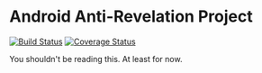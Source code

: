 # Android Anti-Revelation Project #

[![Build Status](https://travis-ci.org/Razican/apk-audit.svg?branch=develop)](https://travis-ci.org/Razican/apk-audit)
[![Coverage Status](https://coveralls.io/repos/github/Razican/apk-audit/badge.svg?branch=develop)](https://coveralls.io/github/Razican/apk-audit?branch=develop)

You shouldn't be reading this. At least for now.
